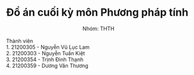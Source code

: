 # Đồ án cuối kỳ môn Phương pháp tính
<center>Nhóm: THTH</center> 
<br />
Thành viên
<br />
1. 21200305 - Nguyễn Vũ Lục Lam
<br />
2. 21200303 - Nguyễn Tuấn Kiệt
<br />
3. 21200354 - Trịnh Đình Thạnh
<br />
4. 21200359 - Dương Văn Thương
